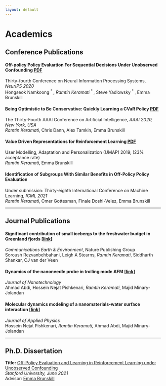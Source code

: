 ```yaml
---
layout: default
---
```


# Academics

## Conference Publications

#### Off-policy Policy Evaluation For Sequential Decisions Under Unobserved Confounding <a href="https://arxiv.org/pdf/2003.05623.pdf" class="pdf-link" target="_blank">PDF</a>  
Thirty-fourth Conference on Neural Information Processing Systems, *NeurIPS 2020*  
Hongseok Namkoong <sup> * </sup>, *Ramtin Keramati* <sup> * </sup>, Steve Yadlowsky <sup> * </sup>, Emma Brunskill  

#### Being Optimistic to Be Conservative: Quickly Learning a CVaR Policy <a href="https://arxiv.org/pdf/1911.01546.pdf" class="pdf-link" target="_blank">PDF</a>  
The Thirty-Fourth AAAI Conference on Artificial Intelligence, *AAAI 2020, New York, USA*  
*Ramtin Keramati*, Chris Dann, Alex Tamkin, Emma Brunskill  

#### Value Driven Representations for Reinforcement Learning <a href="https://arxiv.org/pdf/2004.01223.pdf" class="pdf-link" target="_blank">PDF</a>  
User Modelling, Adaptation and Personalization (UMAP) 2019, (23% acceptance rate)  
*Ramtin Keramati*, Emma Brunskill  

#### Identification of Subgroups With Similar Benefits in Off-Policy Policy Evaluation  
Under submission: Thirty-eighth International Conference on Machine Learning, *ICML 2021*  
*Ramtin Keramati*, Omer Gottesman, Finale Doshi-Velez, Emma Brunskill  

---

## Journal Publications

#### Significant contribution of small icebergs to the freshwater budget in Greenland fjords [[link]](https://www.nature.com/articles/s43247-020-00032-3)  
*Communications Earth & Environment*, Nature Publishing Group  
Soroush Rezvanbehbahani, Leigh A Stearns, *Ramtin Keramati*, Siddharth Shankar, CJ van der Veen  

#### Dynamics of the nanoneedle probe in trolling mode AFM [[link]](http://iopscience.iop.org/article/10.1088/0957-4484/26/20/205702/meta)  
*Journal of Nanotechnology*  
Ahmad Abdi, Hossein Nejat Pishkenari, *Ramtin Keramati*, Majid Minary-Jolandan  

#### Molecular dynamics modeling of a nanomaterials-water surface interaction [[link]](https://aip.scitation.org/doi/abs/10.1063/1.4947189)  
*Journal of Applied Physics*  
Hossein Nejat Pishkenari, *Ramtin Keramati*, Ahmad Abdi, Majid Minary-Jolandan  

---

## Ph.D. Dissertation

**Title:** [Off-Policy Evaluation and Learning in Reinforcement Learning under Unobserved Confounding](https://stacks.stanford.edu/file/dd732zb2339/Dissertation-augmented.pdf)  
*Stanford University, June 2021*  
Advisor: [Emma Brunskill](https://cs.stanford.edu/people/ebrun/)  